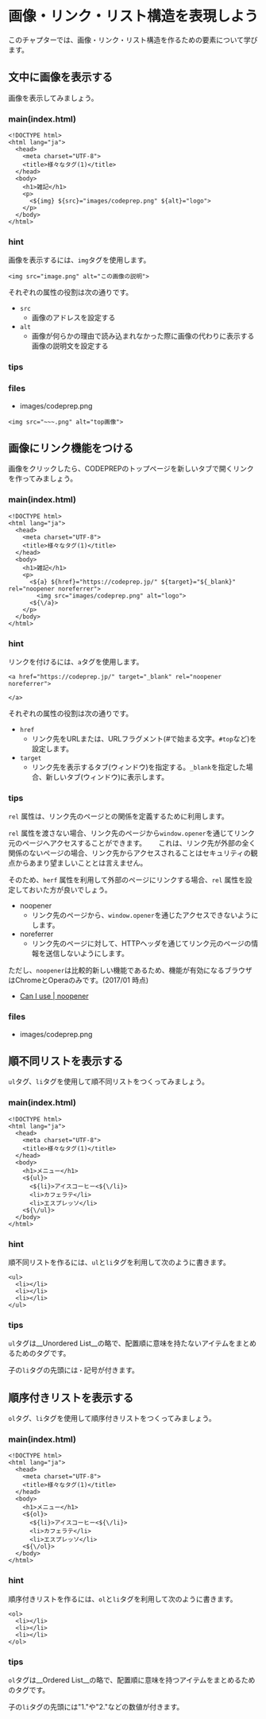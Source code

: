 # 画像・リンク・リスト構造を表現しよう

このチャプターでは、画像・リンク・リスト構造を作るための要素について学びます。

## 文中に画像を表示する

画像を表示してみましょう。

### main(index.html)

```
<!DOCTYPE html>
<html lang="ja">
  <head>
    <meta charset="UTF-8">
    <title>様々なタグ(1)</title>
  </head>
  <body>
    <h1>雑記</h1>
    <p>
      <${img} ${src}="images/codeprep.png" ${alt}="logo">
    </p>
  </body>
</html>
```

### hint

画像を表示するには、`img`タグを使用します。  

```
<img src="image.png" alt="この画像の説明">
```

それぞれの属性の役割は次の通りです。

- `src`
  - 画像のアドレスを設定する
- `alt`
  - 画像が何らかの理由で読み込まれなかった際に画像の代わりに表示する画像の説明文を設定する

### tips


### files
- images/codeprep.png

```
<img src="~~~.png" alt="top画像">
```

## 画像にリンク機能をつける

画像をクリックしたら、CODEPREPのトップページを新しいタブで開くリンクを作ってみましょう。

### main(index.html)

```
<!DOCTYPE html>
<html lang="ja">
  <head>
    <meta charset="UTF-8">
    <title>様々なタグ(1)</title>
  </head>
  <body>
    <h1>雑記</h1>
    <p>
      <${a} ${href}="https://codeprep.jp/" ${target}="${_blank}" rel="noopener noreferrer">
        <img src="images/codeprep.png" alt="logo">
      <${\/a}>
    </p>
  </body>
</html>
```

### hint

リンクを付けるには、`a`タグを使用します。  

```
<a href="https://codeprep.jp/" target="_blank" rel="noopener noreferrer">

</a>
```

それぞれの属性の役割は次の通りです。

- `href`
  - リンク先をURLまたは、URLフラグメント(#で始まる文字。`#top`など)を設定します。
- `target`
  - リンク先を表示するタブ(ウィンドウ)を指定する。`_blank`を指定した場合、新しいタブ(ウィンドウ)に表示します。

### tips

`rel` 属性は、リンク先のページとの関係を定義するために利用します。

`rel` 属性を渡さない場合、リンク先のページから`window.opener`を通じてリンク元のページへアクセスすることができます。　　
これは、リンク先が外部の全く関係のないページの場合、リンク先からアクセスされることはセキュリティの観点からあまり望ましいこととは言えません。

そのため、`herf` 属性を利用して外部のページにリンクする場合、`rel` 属性を設定しておいた方が良いでしょう。

- noopener
  - リンク先のページから、`window.opener`を通じたアクセスできないようにします。
- noreferrer
  - リンク先のページに対して、HTTPヘッダを通じてリンク元のページの情報を送信しないようにします。

ただし、`noopener`は比較的新しい機能であるため、機能が有効になるブラウザはChromeとOperaのみです。(2017/01 時点)

- [Can I use | noopener](http://caniuse.com/#feat=rel-noopener)

### files
- images/codeprep.png

## 順不同リストを表示する

`ul`タグ、`li`タグを使用して順不同リストをつくってみましょう。

### main(index.html)

```
<!DOCTYPE html>
<html lang="ja">
  <head>
    <meta charset="UTF-8">
    <title>様々なタグ(1)</title>
  </head>
  <body>
    <h1>メニュー</h1>
    <${ul}>
      <${li}>アイスコーヒー<${\/li}>
      <li>カフェラテ</li>
      <li>エスプレッソ</li>
    <${\/ul}>
  </body>
</html>
```

### hint

順不同リストを作るには、`ul`と`li`タグを利用して次のように書きます。

```
<ul>
  <li></li>
  <li></li>
  <li></li>
</ul>
```

### tips

`ul`タグは__Unordered List__の略で、配置順に意味を持たないアイテムをまとめるためのタグです。  

子の`li`タグの先頭には`・`記号が付きます。  

## 順序付きリストを表示する

`ol`タグ、`li`タグを使用して順序付きリストをつくってみましょう。

### main(index.html)

```
<!DOCTYPE html>
<html lang="ja">
  <head>
    <meta charset="UTF-8">
    <title>様々なタグ(1)</title>
  </head>
  <body>
    <h1>メニュー</h1>
    <${ol}>
      <${li}>アイスコーヒー<${\/li}>
      <li>カフェラテ</li>
      <li>エスプレッソ</li>
    <${\/ol}>
  </body>
</html>
```

### hint

順序付きリストを作るには、`ol`と`li`タグを利用して次のように書きます。

```
<ol>
  <li></li>
  <li></li>
  <li></li>
</ol>
```

### tips

`ol`タグは__Ordered List__の略で、配置順に意味を持つアイテムをまとめるためのタグです。  

子の`li`タグの先頭には"1."や"2."などの数値が付きます。  
